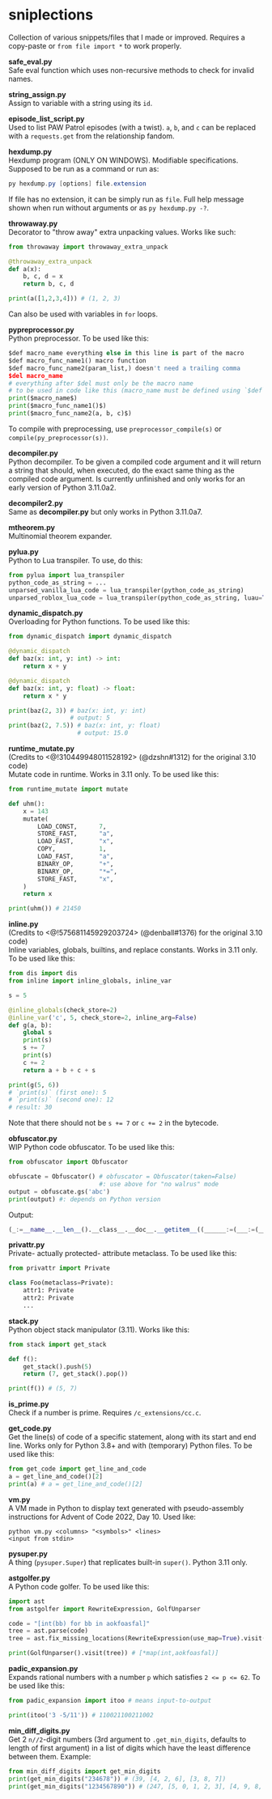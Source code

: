 # sniplections
Collection of various snippets/files that I made or improved. Requires a copy-paste or `from file import *` to work properly.


**safe_eval.py**<br/>
Safe eval function which uses non-recursive methods to check for invalid names.

**string_assign.py**<br/>
Assign to variable with a string using its `id`.

**episode_list_script.py**<br/>
Used to list PAW Patrol episodes (with a twist). `a`, `b`, and `c` can be replaced with a `requests.get` from the relationship fandom.

**hexdump.py**<br/>
Hexdump program (ONLY ON WINDOWS). Modifiable specifications. Supposed to be run as a command or run as:
```powershell
py hexdump.py [options] file.extension
```
If file has no extension, it can be simply run as `file`. Full help message shown when run without arguments or as `py hexdump.py -?`.

**throwaway.py**<br/>
Decorator to "throw away" extra unpacking values. Works like such:
```py
from throwaway import throwaway_extra_unpack

@throwaway_extra_unpack
def a(x):
    b, c, d = x
    return b, c, d

print(a([1,2,3,4])) # (1, 2, 3)
```
Can also be used with variables in `for` loops.

**pypreprocessor.py**<br/>
Python preprocessor. To be used like this:
```py
$def macro_name everything else in this line is part of the macro
$def macro_func_name1() macro function
$def macro_func_name2(param_list,) doesn't need a trailing comma
$del macro_name
# everything after $del must only be the macro name
# to be used in code like this (macro_name must be defined using `$def`) (is not just limited to print()):
print($macro_name$)
print($macro_func_name1()$)
print($macro_func_name2(a, b, c)$)
```
To compile with preprocessing, use `preprocessor_compile(s)` or `compile(py_preprocessor(s))`.

**decompiler.py**<br/>
Python decompiler. To be given a compiled code argument and it will return a string that should, when executed, do the exact same thing as the compiled code argument. Is currently unfinished and only works for an early version of Python 3.11.0a2.

**decompiler2.py**<br/>
Same as **decompiler.py** but only works in Python 3.11.0a7.

**mtheorem.py**<br/>
Multinomial theorem expander.

**pylua.py**<br/>
Python to Lua transpiler. To use, do this:
```py
from pylua import lua_transpiler
python_code_as_string = ...
unparsed_vanilla_lua_code = lua_transpiler(python_code_as_string)
unparsed_roblox_lua_code = lua_transpiler(python_code_as_string, luau=True)
```

**dynamic_dispatch.py**<br/>
Overloading for Python functions. To be used like this:
```py
from dynamic_dispatch import dynamic_dispatch

@dynamic_dispatch
def baz(x: int, y: int) -> int:
    return x + y

@dynamic_dispatch
def baz(x: int, y: float) -> float:
    return x * y

print(baz(2, 3)) # baz(x: int, y: int)
                 # output: 5
print(baz(2, 7.5)) # baz(x: int, y: float)
                   # output: 15.0
```

**runtime_mutate.py**<br/>
(Credits to <@!310449948011528192> (@dzshn#1312) for the original 3.10 code)<br/>
Mutate code in runtime. Works in 3.11 only. To be used like this:
```py
from runtime_mutate import mutate

def uhm():
    x = 143
    mutate(
        LOAD_CONST,      7,
        STORE_FAST,      "a",
        LOAD_FAST,       "x",
        COPY,            1,
        LOAD_FAST,       "a",
        BINARY_OP,       "+",
        BINARY_OP,       "*=",
        STORE_FAST,      "x",
    )
    return x

print(uhm()) # 21450
```

**inline.py**<br/>
(Credits to <@!575681145929203724> (@denball#1376) for the original 3.10 code)<br/>
Inline variables, globals, builtins, and replace constants. Works in 3.11 only. To be used like this:
```py
from dis import dis
from inline import inline_globals, inline_var

s = 5

@inline_globals(check_store=2)
@inline_var('c', 5, check_store=2, inline_arg=False)
def g(a, b):
    global s
    print(s)
    s += 7
    print(s)
    c += 2
    return a + b + c + s

print(g(5, 6))
# `print(s)` (first one): 5
# `print(s)` (second one): 12
# result: 30
```
Note that there should not be `s += 7` or `c += 2` in the bytecode.

**obfuscator.py**<br/>
WIP Python code obfuscator. To be used like this:
```py
from obfuscator import Obfuscator

obfuscate = Obfuscator() # obfuscator = Obfuscator(taken=False)
                         #: use above for "no walrus" mode
output = obfuscate.gs('abc')
print(output) #: depends on Python version
```
Output:
```py
(_:=__name__.__len__().__class__.__doc__.__getitem__((______:=(___:=(__:=(_:=__name__.__getitem__(__name__.__ne__(__name__))).__add__(_).__len__()).__mul__(__)).__mul__((_____:=__.__mul__(__).__add__((____:=(_:=__name__.__getitem__(__name__.__ne__(__name__))).__add__(_).__add__(_).__len__())))))).__add__(__name__.__len__().__class__.__doc__.__getitem__((________:=____.__mul__((_______:=____.__mul__(____)))))).__add__(__name__.__len__().__class__.__doc__.__getitem__((______________:=__.__mul__((_____________:=____.__mul__((_________:=___.__mul__(___).__add__(_____))).__add__((____________:=__.__mul__((___________:=___.__mul__(____).__add__((__________:=__.__mul__(__).__invert__().__neg__()))))))))))))
```

**privattr.py**<br/>
Private- actually protected- attribute metaclass. To be used like this:
```py
from privattr import Private

class Foo(metaclass=Private):
    attr1: Private
    attr2: Private
    ...
```

**stack.py**<br/>
Python object stack manipulator (3.11). Works like this:
```py
from stack import get_stack

def f():
    get_stack().push(5)
    return (7, get_stack().pop())

print(f()) # (5, 7)
```

**is_prime.py**<br/>
Check if a number is prime. Requires `/c_extensions/cc.c`.

**get_code.py**<br/>
Get the line(s) of code of a specific statement, along with its start and end line. Works only for Python 3.8+ and with (temporary) Python files. To be used like this:
```py
from get_code import get_line_and_code
a = get_line_and_code()[2]
print(a) # a = get_line_and_code()[2]
```

**vm.py**<br/>
A VM made in Python to display text generated with pseudo-assembly instructions for Advent of Code 2022, Day 10. Used like:
```
python vm.py <columns> "<symbols>" <lines>
<input from stdin>
```

**pysuper.py**<br/>
A thing (`pysuper.Super`) that replicates built-in `super()`. Python 3.11 only.

**astgolfer.py**<br/>
A Python code golfer. To be used like this:
```py
import ast
from astgolfer import RewriteExpression, GolfUnparser

code = "[int(bb) for bb in aokfoasfal]"
tree = ast.parse(code)
tree = ast.fix_missing_locations(RewriteExpression(use_map=True).visit(tree))

print(GolfUnparser().visit(tree)) # [*map(int,aokfoasfal)]
```

**padic_expansion.py**<br/>
Expands rational numbers with a number `p` which satisfies `2 <= p <= 62`. To be used like this:
```py
from padic_expansion import itoo # means input-to-output

print(itoo('3 -5/11')) # 110021100211002
```

**min_diff_digits.py**<br/>
Get 2 `n//2`-digit numbers (3rd argument to `.get_min_digits`, defaults to length of first argument) in a list of digits which have the least difference between them. Example:
```py
from min_diff_digits import get_min_digits
print(get_min_digits("234678")) # (39, [4, 2, 6], [3, 8, 7])
print(get_min_digits("1234567890")) # (247, [5, 0, 1, 2, 3], [4, 9, 8, 7, 6])
```

